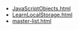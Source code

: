 * [JavaScriptObjects.html](JavaScriptObjects.html)
* [LearnLocalStorage.html](LearnLocalStorage.html)
* [master-list.html](master-list.html)